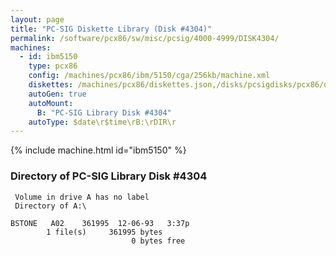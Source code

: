 ```yaml
---
layout: page
title: "PC-SIG Diskette Library (Disk #4304)"
permalink: /software/pcx86/sw/misc/pcsig/4000-4999/DISK4304/
machines:
  - id: ibm5150
    type: pcx86
    config: /machines/pcx86/ibm/5150/cga/256kb/machine.xml
    diskettes: /machines/pcx86/diskettes.json,/disks/pcsigdisks/pcx86/diskettes.json
    autoGen: true
    autoMount:
      B: "PC-SIG Library Disk #4304"
    autoType: $date\r$time\rB:\rDIR\r
---
```


{% include machine.html id="ibm5150" %}

### Directory of PC-SIG Library Disk #4304

     Volume in drive A has no label
     Directory of A:\

    BSTONE   A02    361995  12-06-93   3:37p
            1 file(s)     361995 bytes
                               0 bytes free
